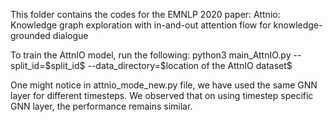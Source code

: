 This folder contains the codes for the EMNLP 2020 paper: Attnio: Knowledge graph exploration with in-and-out attention flow for knowledge-grounded dialogue

To train the AttnIO model, run the following:
python3 main_AttnIO.py --split_id=\$split_id\$ --data_directory=\$location of the AttnIO dataset\$


One might notice in attnio_mode_new.py file, we have used the same GNN layer for different timesteps. We observed that on using timestep specific GNN layer, the performance remains similar.
